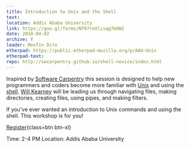 ```yaml
---
title: Introduction to Unix and the Shell 
text: 
location: Addis Ababa University
link: https://goo.gl/forms/Nf97reXlisqg7mOW2
date: 2018-04-02
archive: Y  
leader: Mesfin Diro
etherpad: https://public.etherpad-mozilla.org/p/AAU-Unix
etherpad-text: 
repo: http://swcarpentry.github.io/shell-novice/index.html
---
```


Inspired by [Software Carpentry](http://swcarpentry.github.io/shell-novice/) this session is designed to help new programmers and coders become more familiar with [Unix](https://en.wikipedia.org/wiki/Unix) and using the [shell](https://en.wikipedia.org/wiki/Shell_%28computing%29). [Will Kearney](https://github.com/wkearn) will be leading us through navigating files, making directories, creating files, using pipes, and making filters.

If you've ever wanted an introduction to Unix commands and using the shell. This workshop is for you! 

[Register](https://goo.gl/forms/Nf97reXlisqg7mOW2){class=btn btn-xl} 

Time: 2-4 PM
Location: Addis Ababa University

